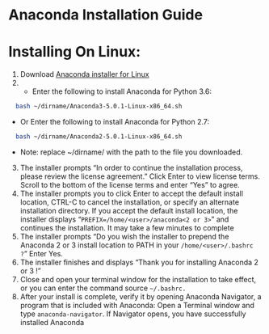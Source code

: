 # Anaconda Installation Guide

# Installing On Linux:

1. Download [Anaconda installer for Linux](https://docs.anaconda.com/anaconda/install/linux)
2. + Enter the following to install Anaconda for Python 3.6:
```bash
  bash ~/dirname/Anaconda3-5.0.1-Linux-x86_64.sh
```
+ Or Enter the following to install Anaconda for Python 2.7:
```bash
  bash ~/dirname/Anaconda2-5.0.1-Linux-x86_64.sh
```
* Note: replace ~/dirname/ with the path to the file you downloaded.
3. The installer prompts “In order to continue the installation process, please review the license agreement.” Click Enter to view license terms. Scroll to the bottom of the license terms and enter “Yes” to agree.
4. The installer prompts you to click Enter to accept the default install location, CTRL-C to cancel the installation, or specify an alternate installation directory. If you accept the default install location, the installer displays “```PREFIX=/home/<user>/anaconda<2 or 3>```” and continues the installation. It may take a few minutes to complete
5. The installer prompts “Do you wish the installer to prepend the Anaconda 2 or 3  install location to PATH in your ```/home/<user>/.bashrc ?```” Enter Yes.
6. The installer finishes and displays “Thank you for installing Anaconda 2 or 3 !”
7. Close and open your terminal window for the installation to take effect, or you can enter the command source ```~/.bashrc.```
8. After your install is complete, verify it by opening Anaconda Navigator, a program that is included with Anaconda: Open a Terminal window and type ```anaconda-navigator```. If Navigator opens, you have successfully installed Anaconda
